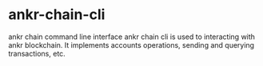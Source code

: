 # ankr-chain-cli
ankr chain command line interface
ankr chain cli is used to interacting with ankr blockchain. It implements accounts operations, sending and querying transactions, etc.
